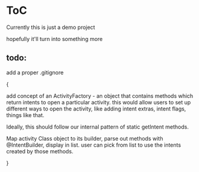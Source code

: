 ToC
===

Currently this is just a demo project

hopefully it'll turn into something more

todo: 
----
add a proper .gitignore


{

add concept of an ActivityFactory - an object that contains methods which return intents to open a particular activity. 
this would allow users to set up different ways to open the activity, like adding intent extras, intent flags, things like that. 

Ideally, this should follow our internal pattern of static getIntent methods. 

Map activity Class object to its builder, parse out methods with @IntentBuilder, display in list. user can pick from list to use the intents created by those methods. 

}
